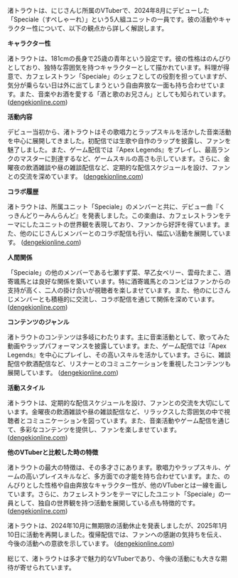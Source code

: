 渚トラウトは、にじさんじ所属のVTuberで、2024年8月にデビューした「Speciale（すぺしゃーれ）」という5人組ユニットの一員です。彼の活動やキャラクター性について、以下の観点から詳しく解説します。

**キャラクター性**

渚トラウトは、181cmの長身で25歳の青年という設定です。彼の性格はのんびりとしており、独特な雰囲気を持つキャラクターとして描かれています。料理が得意で、カフェレストラン「Speciale」のシェフとしての役割を担っていますが、気分が乗らない日は外に出てしまうという自由奔放な一面も持ち合わせています。また、音楽やお酒を愛する「酒と歌のお兄さん」としても知られています。 ([dengekionline.com](https://dengekionline.com/article/202408/14415?utm_source=openai))

**活動内容**

デビュー当初から、渚トラウトはその歌唱力とラップスキルを活かした音楽活動を中心に展開してきました。初配信では生歌や自作のラップを披露し、ファンを魅了しました。また、ゲーム配信では『Apex Legends』をプレイし、最高ランクのマスターに到達するなど、ゲームスキルの高さも示しています。さらに、金曜夜の飲酒雑談や昼の雑談配信など、定期的な配信スケジュールを設け、ファンとの交流を深めています。 ([dengekionline.com](https://dengekionline.com/article/202408/14415?utm_source=openai))

**コラボ履歴**

渚トラウトは、所属ユニット「Speciale」のメンバーと共に、デビュー曲『くっきんどりーみんらんど』を発表しました。この楽曲は、カフェレストランをテーマにしたユニットの世界観を表現しており、ファンから好評を得ています。また、他のにじさんじメンバーとのコラボ配信も行い、幅広い活動を展開しています。 ([dengekionline.com](https://dengekionline.com/article/202408/14415?utm_source=openai))

**人間関係**

「Speciale」の他のメンバーである七瀬すず菜、早乙女ベリー、雲母たまこ、酒寄颯馬とは良好な関係を築いています。特に酒寄颯馬とのコンビはファンからの支持が高く、二人の掛け合いが視聴者を楽しませています。また、他のにじさんじメンバーとも積極的に交流し、コラボ配信を通じて関係を深めています。 ([dengekionline.com](https://dengekionline.com/article/202408/14415?utm_source=openai))

**コンテンツのジャンル**

渚トラウトのコンテンツは多岐にわたります。主に音楽活動として、歌ってみた動画やラップパフォーマンスを披露しています。また、ゲーム配信では『Apex Legends』を中心にプレイし、その高いスキルを活かしています。さらに、雑談配信や飲酒配信など、リスナーとのコミュニケーションを重視したコンテンツも展開しています。 ([dengekionline.com](https://dengekionline.com/article/202408/14415?utm_source=openai))

**活動スタイル**

渚トラウトは、定期的な配信スケジュールを設け、ファンとの交流を大切にしています。金曜夜の飲酒雑談や昼の雑談配信など、リラックスした雰囲気の中で視聴者とコミュニケーションを図っています。また、音楽活動やゲーム配信を通じて、多彩なコンテンツを提供し、ファンを楽しませています。 ([dengekionline.com](https://dengekionline.com/article/202408/14415?utm_source=openai))

**他のVTuberと比較した時の特徴**

渚トラウトの最大の特徴は、その多才さにあります。歌唱力やラップスキル、ゲームの高いプレイスキルなど、多方面での才能を持ち合わせています。また、のんびりとした性格や自由奔放なキャラクター性が、他のVTuberとは一線を画しています。さらに、カフェレストランをテーマにしたユニット「Speciale」の一員として、独自の世界観を持つ活動を展開している点も特徴的です。 ([dengekionline.com](https://dengekionline.com/article/202408/14415?utm_source=openai))

渚トラウトは、2024年10月に無期限の活動休止を発表しましたが、2025年1月10日に活動を再開しました。復帰配信では、ファンへの感謝の気持ちを伝え、今後の活動への意欲を示しています。 ([dengekionline.com](https://dengekionline.com/article/202501/30123?utm_source=openai))

総じて、渚トラウトは多才で魅力的なVTuberであり、今後の活動にも大きな期待が寄せられています。 